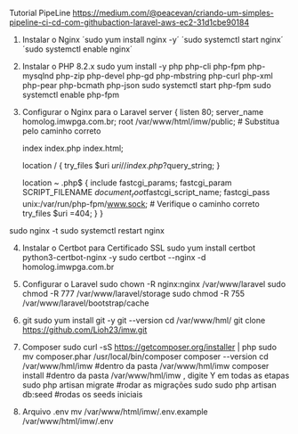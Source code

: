 
Tutorial PipeLine
https://medium.com/@peacevan/criando-um-simples-pipeline-ci-cd-com-githubaction-laravel-aws-ec2-31d1cbe90184


1. Instalar o Nginx
´sudo yum install nginx -y´
´sudo systemctl start nginx´
´sudo systemctl enable nginx´


2. Instalar o PHP 8.2.x
sudo yum install -y php php-cli php-fpm php-mysqlnd php-zip php-devel php-gd php-mbstring php-curl php-xml php-pear php-bcmath php-json
sudo systemctl start php-fpm
sudo systemctl enable php-fpm


3. Configurar o Nginx para o Laravel
server {
    listen 80;
    server_name homolog.imwpga.com.br; 
    root /var/www/html/imw/public; # Substitua pelo caminho correto

    index index.php index.html;

    location / {
        try_files $uri $uri/ /index.php?$query_string;
    }

    location ~ \.php$ {
        include fastcgi_params;
        fastcgi_param SCRIPT_FILENAME $document_root$fastcgi_script_name;
        fastcgi_pass unix:/var/run/php-fpm/www.sock; # Verifique o caminho correto
        try_files $uri =404;
    }
}


sudo nginx -t
sudo systemctl restart nginx

4. Instalar o Certbot para Certificado SSL
sudo yum install certbot python3-certbot-nginx -y
sudo certbot --nginx -d homolog.imwpga.com.br 

5. Configurar o Laravel
sudo chown -R nginx:nginx /var/www/laravel
sudo chmod -R 777 /var/www/laravel/storage
sudo chmod -R 755 /var/www/laravel/bootstrap/cache

6. git 
sudo yum install git -y
git --version
cd /var/www/hml/
git clone https://github.com/Lioh23/imw.git

7. Composer
sudo curl -sS https://getcomposer.org/installer | php
sudo mv composer.phar /usr/local/bin/composer
composer --version
cd /var/www/hml/imw 
#dentro da pasta /var/www/hml/imw
	composer install #dentro da pasta /var/www/hml/imw , digite Y em todas as etapas
	sudo php artisan migrate #rodar as migrações
	sudo sudo php artisan db:seed #rodas os seeds iniciais


8. Arquivo .env
mv /var/www/html/imw/.env.example /var/www/html/imw/.env


